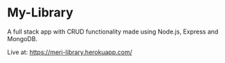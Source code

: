 # My-Library

A full stack app with CRUD functionality made using Node.js, Express and MongoDB.

Live at: https://meri-library.herokuapp.com/
